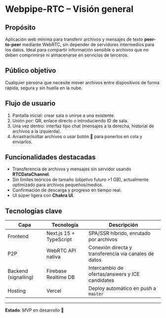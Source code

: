# Webpipe-RTC – Visión general

## Propósito

Aplicación web mínima para transferir archivos y mensajes de texto **peer-to-peer** mediante WebRTC, sin depender de servidores intermedios para los datos. Ideal para compartir información sensible o archivos que no deben comprimirse ni almacenarse en servicios de terceros.

## Público objetivo

Cualquier persona que necesite mover archivos entre dispositivos de forma rápida, segura y sin huella en la nube.

## Flujo de usuario

1. Pantalla inicial: crear sala o unirse a una existente.
2. Unión por: QR, enlace directo o introduciendo ID de sala.
3. Una vez dentro: interfaz tipo chat (mensajes a la derecha, historial de archivos a la izquierda).
4. Arrastrar/soltar archivos o usar botón 📎 para ponerlos en cola y enviarlos.

## Funcionalidades destacadas

- Transferencia de archivos y mensajes sin servidor usando **RTCDataChannel**.
- Sin límites teóricos de tamaño (objetivo futuro >1 GB), actualmente optimizado para archivos pequeños/medios.
- Confirmación de descarga y progreso en tiempo real.
- UI súper ligera con **Chakra UI**.

## Tecnologías clave

| Capa                 | Tecnología              | Descripción                                           |
| -------------------- | ----------------------- | ----------------------------------------------------- |
| Frontend             | Next.js 15 + TypeScript | SPA/SSR híbrido, enrutado por archivos                |
| P2P                  | WebRTC API nativa       | Conexión directa y transferencia vía canales de datos |
| Backend (signalling) | Firebase Realtime DB    | Intercambio de ofertas/answers y ICE candidates       |
| Hosting              | Vercel                  | Deploy automático en push a `master`                  |

---

**Estado**: MVP en desarrollo 🚧
